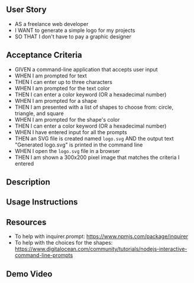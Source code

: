 ## User Story

- AS a freelance web developer
- I WANT to generate a simple logo for my projects
- SO THAT I don't have to pay a graphic designer

## Acceptance Criteria

- GIVEN a command-line application that accepts user input
- WHEN I am prompted for text
- THEN I can enter up to three characters
- WHEN I am prompted for the text color
- THEN I can enter a color keyword (OR a hexadecimal number)
- WHEN I am prompted for a shape
- THEN I am presented with a list of shapes to choose from: circle, triangle, and square
- WHEN I am prompted for the shape's color
- THEN I can enter a color keyword (OR a hexadecimal number)
- WHEN I have entered input for all the prompts
- THEN an SVG file is created named `logo.svg`
AND the output text "Generated logo.svg" is printed in the command line
- WHEN I open the `logo.svg` file in a browser
- THEN I am shown a 300x200 pixel image that matches the criteria I entered

## Description 

## Usage Instructions

## Resources 

- To help with inquirer.prompt: https://www.npmjs.com/package/inquirer 
- To help with the choices for the shapes: https://www.digitalocean.com/community/tutorials/nodejs-interactive-command-line-prompts 

## Demo Video